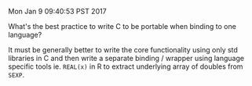 Mon Jan  9 09:40:53 PST 2017

What's the best practice to write C to be portable when binding to one
language?

It must be generally better to write the core functionality using
only std libraries in C and then write a separate binding / wrapper using
language specific tools ie. `REAL(x)` in R to extract underlying array of
doubles from `SEXP`.
